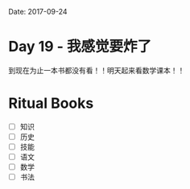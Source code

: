Date: 2017-09-24

# Day 19 - 我感觉要炸了

到现在为止一本书都没有看！！明天起来看数学课本！！

# Ritual Books

- [ ] 知识
- [ ] 历史
- [ ] 技能
- [ ] 语文
- [ ] 数学
- [ ] 书法
